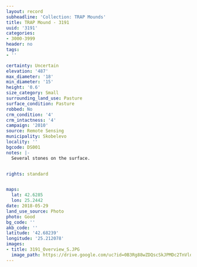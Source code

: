 ```yaml
---
layout: record
subheadline: 'Collection: TRAP Mounds'
title: TRAP Mound - 3191
uuid: '3191'
categories:
- 3000-3999
header: no
tags:
- ''

certainty: Uncertain
elevation: '487'
max_diameter: '18'
min_diameter: '15'
height: '0.6'
size_category: Small
surrounding_land_use: Pasture
surface_condition: Pasture
robbed: No
crm_condition: '4'
crm_intactness: '4'
campaign: '2010'
source: Remote Sensing
municipality: Skobelevo
locality: ''
bgcode: DS001
notes: |-
  Several stones on the surface.


rights: standard


maps:
  lat: 42.6285
  lon: 25.2442
date: 2018-05-29
land_use_source: Photo
photo: Good
bg_code: ''
akb_code: ''
latitude: '42.68239'
longitude: '25.212078'
images:
- title: 3191_Overview_S.JPG
  image_path: https://drive.google.com/uc?id=0B3Rg88wZDQscSkJPMDc2TnVldGs
---
```

